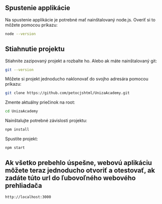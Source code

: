 ## Spustenie applikácie

Na spustenie applikácie je potrebné mať nainštalovaný node.js. Overiť si to môžete pomocou príkazu:
```bash
node --version
```
## Stiahnutie projektu

Stiahnite zazipovaný projekt a rozbalte ho. Alebo ak máte nainštalovaný git: 
```bash
git --version
```
Môžete si projekt jednoducho naklonovať do svojho adresára pomocou príkazu: 
```bash
git clone https://github.com/petocjshtml/UnizaAcademy.git
```
Zmente aktuálny priečinok na root: 
```bash
cd UnizaAcademy
```
Nainštalujte potrebné závislosti projektu:
```bash
npm install
```
Spustite projekt:
```bash
npm start
```
## Ak všetko prebehlo úspešne, webovú aplikáciu môžete teraz jednoducho otvoriť a otestovať, ak zadáte túto url do ľubovoľného webového prehliadača
```bash
http://localhost:3000
```
